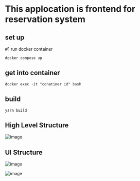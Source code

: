 # This applocation is frontend for reservation system

## set up

#1 run docker container
```
docker compose up
```

## get into container
```
docker exec -it "conatiner id" bash
```

## build
```
yarn build
```

## High Level Structure

![image](https://user-images.githubusercontent.com/83538851/162255294-735c90a6-cd8d-4d0e-930d-7e2b4f59cd69.png)

## UI Structure

![image](https://user-images.githubusercontent.com/83538851/162606439-a80ded61-ed00-487f-a678-c998076ffdf0.png)

![image](https://user-images.githubusercontent.com/83538851/162606536-504e768a-fb09-4475-a747-5306ba1af3b2.png)